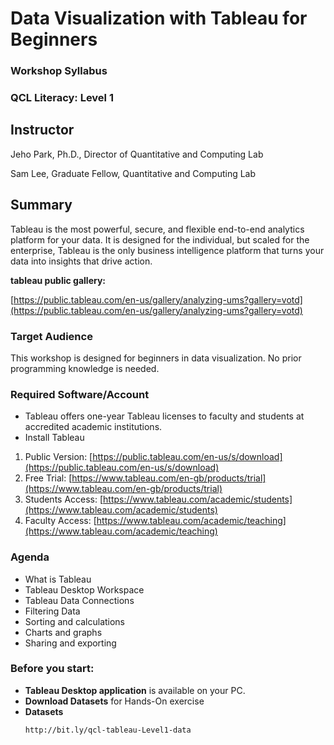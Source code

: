 # Data Visualization with Tableau for Beginners

### **Workshop Syllabus**

### **QCL Literacy: Level 1**

## **Instructor**

Jeho Park, Ph.D., Director of Quantitative and Computing Lab  

Sam Lee, Graduate Fellow, Quantitative and Computing Lab

## **Summary**

Tableau is the most powerful, secure, and flexible end-to-end analytics platform for your data. It is designed for the individual, but scaled for the enterprise, Tableau is the only business intelligence platform that turns your data into insights that drive action.

**tableau public gallery:**

[https://public.tableau.com/en-us/gallery/analyzing-ums?gallery=votd](https://public.tableau.com/en-us/gallery/analyzing-ums?gallery=votd)

### **Target Audience**

This workshop is designed for beginners in data visualization. No prior programming knowledge is needed.

### **Required Software/Account**

- Tableau offers one-year Tableau licenses to faculty and students at accredited academic institutions.
- Install Tableau
1. Public Version: [https://public.tableau.com/en-us/s/download](https://public.tableau.com/en-us/s/download)
2. Free Trial: [https://www.tableau.com/en-gb/products/trial](https://www.tableau.com/en-gb/products/trial)
3. Students Access: [https://www.tableau.com/academic/students](https://www.tableau.com/academic/students)
4. Faculty Access: [https://www.tableau.com/academic/teaching](https://www.tableau.com/academic/teaching)

### **Agenda**

- What is Tableau
- Tableau Desktop Workspace
- Tableau Data Connections
- Filtering Data
- Sorting and calculations
- Charts and graphs
- Sharing and exporting

### Before you start:

- **Tableau Desktop application** is available on your PC.
- **Download Datasets** for Hands-On exercise
- **Datasets**
    ```bash
    http://bit.ly/qcl-tableau-Level1-data
    ```


